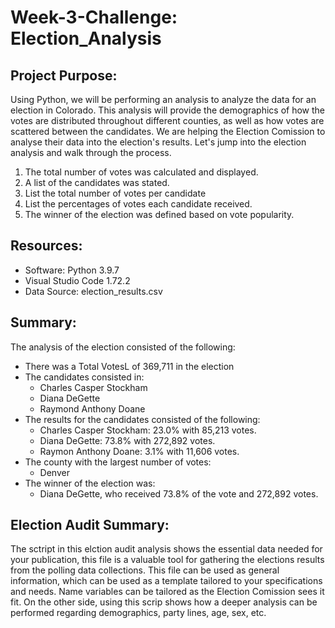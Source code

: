 # Week-3-Challenge: Election_Analysis

## Project Purpose:
Using Python, we will be performing an analysis to analyze the data for an election in Colorado. This analysis will provide the demographics of how the votes are distributed throughout different counties, as well as how votes are scattered between the candidates. We are helping the Election Comission to analyse their data into the election's results. Let's jump into the election analysis and walk through the process.

1. The total number of votes was calculated and displayed.
2. A list of the candidates was stated.
3. List the total number of votes per candidate
4. List the percentages of votes each candidate received.
5. The winner of the election was defined based on vote popularity.

## Resources:
- Software: Python 3.9.7
- Visual Studio Code 1.72.2
- Data Source: election_results.csv

## Summary:
The analysis of the election consisted of the following:
- There was a Total VotesL of 369,711 in the election
- The candidates consisted in:
  - Charles Casper Stockham
  - Diana DeGette
  - Raymond Anthony Doane
- The results for the candidates consisted of the following:
  - Charles Casper Stockham: 23.0% with 85,213 votes.
  - Diana DeGette: 73.8% with 272,892 votes.
  - Raymon Anthony Doane: 3.1% with 11,606 votes.
- The county with the largest number of votes: 
  - Denver
- The winner of the election was:
  - Diana DeGette, who received 73.8% of the vote and 272,892 votes.
  
## Election Audit Summary: 
The sctript in this elction audit analysis shows the essential data needed for your publication, this file is a valuable tool for gathering the elections results from the polling data collections. This file can be used as general information, which can be used as a template tailored to your specifications and needs. Name variables can be tailored as the Election Comission sees it fit. On the other side, using this scrip shows how a deeper  analysis can be performed regarding demographics, party lines, age, sex, etc. 
